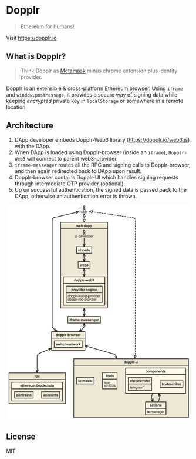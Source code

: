 # Dopplr

> Ethereum for humans!

Visit https://dopplr.io


## What is Dopplr?

> Think Dopplr as [Metamask](https://metamask.io/) minus chrome extension plus identity provider.

Dopplr is an extensible & cross-platform Ethereum browser. Using `iframe` and `window.postMessage`, it provides a secure way of signing data while keeping *encrypted* private key in `localStorage` or somewhere in a remote location.

## Architecture

1. DApp developer embeds Dopplr-Web3 library (https://dopplr.io/web3.js) with the DApp.
2. When DApp is loaded using Dopplr-browser (inside an `iframe`), `Dopplr-Web3` will connect to parent web3-provider.
3. `iframe-messenger` routes all the RPC and signing calls to Dopplr-browser, and then again redirected back to DApp upon result.
4. Dopplr-browser contains Dopplr-UI which handles signing requests through intermediate OTP provider (optional).
5. Up on successful authentication, the signed data is passed back to the DApp, otherwise an authentication error is thrown.

[![Architecture Diagram](./arch.png)](http://www.nomnoml.com/#view/%5B%3Cactor%3Euser%5D%0A%0A%5Buser%5D%3C-%3E%5Bdopplr-browser%5D%0A%0A%5Bdopplr-browser%7C%0A%20%20%5Bswitch-network%5D%0A%5D%0A%0A%5Buser%5D%3C%3A--%3A%3E%5Bdopplr-ui%5D%0A%5Buser%5D%3C%3A--%3A%3E%5Bweb%20dapp%5D%0A%0A%5Brpc%20%7C%0A%20%20%5Bethereum%20blockchain%20%7C%0A%20%20%20%20%5Bcontracts%5D%0A%20%20%20%20%5Baccounts%5D%0A%20%20%5D%0A%5D%0A%0A%5Bdopplr-ui%7C%0A%20%20%20%5Btx-modal%5D%0A%20%20%20%5Btools%7C%0A%20%20%20%20%20vue%0A%20%20%20%20%20ethUtils%0A%20%20%20%5D%0A%20%20%20%5Bcomponents%7C%0A%20%20%20%20%20%5Botp-provider%7C%0A%20%20%20%20%20telegram*%5D%0A%20%20%20%20%20%5Btx-describer%5D%0A%20%20%20%5D%0A%20%20%20%5Bactions%7C%0A%20%20%20%20%20tx-manager%0A%20%20%20%5D%0A%20%20%20%5Bcomponents%5D%3A-%3E%5Bactions%5D%0A%20%20%20%5Bactions%5D%3A-%3E%5Bcomponents%5D%0A%5D%0A%0A%5Biframe-messenger%5D%3C-%3E%5Bdopplr-browser%5D%0A%0A%5Bweb%20dapp%7C%0A%20%20%5B%3Cactor%3Eui%20developer%5D%0A%20%20%5Bui%20developer%5D-%3E%5Bui%20code%5D%0A%20%20%5Bui%20code%5D%3C-%3E%5Bweb3%5D%0A%20%20%5Bweb3%5D%3C-%3E%5Bdopplr-web3%7C%0A%20%20%5Bprovider-engine%7C%0A%20%20%20%20dopplr-wallet-provider%0A%20%20%20%20dopplr-rpc-provider%5D%0A%20%20%5D%0A%5D%0A%0A%5Bweb%20dapp%5D%3C-%3E%5Biframe-messenger%5D%0A%5Bdopplr-browser%5D%3C-%3E%5Brpc%5D%0A%5Bdopplr-browser%5D%3C-%3E%5Bdopplr-ui%5D%0A)


## License

MIT
